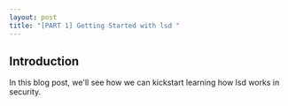 ```yaml
---
layout: post
title: "[PART 1] Getting Started with lsd "
---
```


## Introduction
In this blog post, we'll see how we can kickstart learning how lsd works in security.
